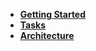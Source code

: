- **[Getting Started](https://github.com/Anahkiasen/rocketeer/wiki/Getting-started)**
- **[Tasks](https://github.com/Anahkiasen/rocketeer/wiki/Tasks)**
- **[Architecture](https://github.com/Anahkiasen/rocketeer/wiki/Architecture)**